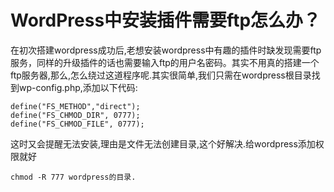 # WordPress中安装插件需要ftp怎么办？



<!--more-->

在初次搭建wordpress成功后,老想安装wordpress中有趣的插件时缺发现需要ftp服务，同样的升级插件的话也需要输入ftp的用户名密码。其实不用真的搭建一个ftp服务器,那么,怎么绕过这道程序呢.其实很简单,我们只需在wordpress根目录找到wp-config.php,添加以下代码:
```liunx
define("FS_METHOD","direct");
define("FS_CHMOD_DIR", 0777);
define("FS_CHMOD_FILE", 0777);
```
这时又会提醒无法安装,理由是文件无法创建目录,这个好解决.给wordpress添加权限就好
```liunx
chmod -R 777 wordpress的目录.
```

